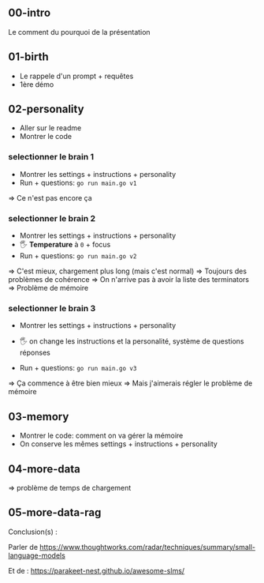 

## 00-intro

Le comment du pourquoi de la présentation

## 01-birth

- Le rappele d'un prompt + requêtes
- 1ère démo

## 02-personality

- Aller sur le readme
- Montrer le code

### selectionner le brain 1

- Montrer les settings + instructions + personality
- Run + questions: `go run main.go v1`

=> Ce n'est pas encore ça

### selectionner le brain 2

- Montrer les settings + instructions + personality
- 🖐️ **Temperature** à `0` + focus
- Run + questions: `go run main.go v2`

=> C'est mieux, chargement plus long (mais c'est normal)
=> Toujours des problèmes de cohérence
=> On n'arrive pas à avoir la liste des terminators
=> Problème de mémoire

### selectionner le brain 3

- Montrer les settings + instructions + personality
- 🖐️ on change les instructions et la personalité, système de questions réponses

- Run + questions: `go run main.go v3`

=> Ça commence à être bien mieux
=> Mais j'aimerais régler le problème de mémoire

## 03-memory

- Montrer le code: comment on va gérer la mémoire
- On conserve les mêmes settings + instructions + personality

## 04-more-data


=> problème de temps de chargement

## 05-more-data-rag




Conclusion(s) :
<!-- TODO -->
Parler de https://www.thoughtworks.com/radar/techniques/summary/small-language-models

Et de :
https://parakeet-nest.github.io/awesome-slms/